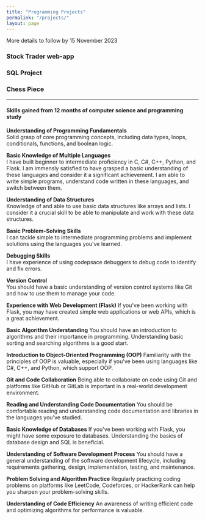 ```yaml
---
title: "Programming Projects"
permalink: "/projects/"
layout: page
---
```


More details to follow by 15 November 2023

### Stock Trader web-app

  
### SQL Project
  
  
### Chess Piece 
---


#### Skills gained from 12 months of computer science and programming study

**Understanding of Programming Fundamentals**   
Solid grasp of core programming concepts, including data types, loops, conditionals, functions, and boolean logic.    

    
**Basic Knowledge of Multiple Languages**    
I have built beginner to intermediate proficiency in C, C#, C++, Python, and Flask. I am immensly satisfied to have grasped a basic understanding of these languages and consider it a significant achievement. I am able to write simple programs, understand code written in these languages, and switch between them.   

  
**Understanding of Data Structures**    
Knowledge of and able to use basic data structures like arrays and lists. I consider it a crucial skill to be able to manipulate and work with these data structures.  


**Basic Problem-Solving Skills**    
I can tackle simple to intermediate programming problems and implement solutions using the languages you've learned.


**Debugging Skills**     
I have experience of using codepsace debuggers to debug code to identify and fix errors.


**Version Control**     
You should have a basic understanding of version control systems like Git and how to use them to manage your code.


**Experience with Web Development (Flask)**
If you've been working with Flask, you may have created simple web applications or web APIs, which is a great achievement.


**Basic Algorithm Understanding**
You should have an introduction to algorithms and their importance in programming. Understanding basic sorting and searching algorithms is a good start.


**Introduction to Object-Oriented Programming (OOP)**
Familiarity with the principles of OOP is valuable, especially if you've been using languages like C#, C++, and Python, which support OOP.


**Git and Code Collaboration**
Being able to collaborate on code using Git and platforms like GitHub or GitLab is important in a real-world development environment.


**Reading and Understanding Code Documentation**
You should be comfortable reading and understanding code documentation and libraries in the languages you've studied.


**Basic Knowledge of Databases**
If you've been working with Flask, you might have some exposure to databases. Understanding the basics of database design and SQL is beneficial.


**Understanding of Software Development Process**
You should have a general understanding of the software development lifecycle, including requirements gathering, design, implementation, testing, and maintenance.


**Problem Solving and Algorithm Practice**
Regularly practicing coding problems on platforms like LeetCode, Codeforces, or HackerRank can help you sharpen your problem-solving skills.


**Understanding of Code Efficiency**
An awareness of writing efficient code and optimizing algorithms for performance is valuable.


